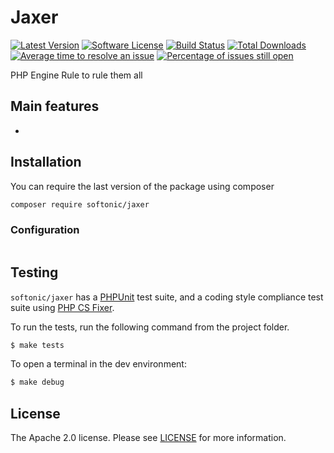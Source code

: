 Jaxer
====================

[![Latest Version](https://img.shields.io/github/release/softonic/jaxer.svg?style=flat-square)](https://github.com/softonic/jaxer/releases)
[![Software License](https://img.shields.io/badge/license-Apache%202.0-blue.svg?style=flat-square)](LICENSE.md)
[![Build Status](https://img.shields.io/travis/softonic/jaxer/master.svg?style=flat-square)](https://travis-ci.org/softonic/gjaxer)
[![Total Downloads](https://img.shields.io/packagist/dt/softonic/jaxer.svg?style=flat-square)](https://packagist.org/packages/softonic/jaxer)
[![Average time to resolve an issue](http://isitmaintained.com/badge/resolution/softonic/jaxer.svg?style=flat-square)](http://isitmaintained.com/project/softonic/jaxer "Average time to resolve an issue")
[![Percentage of issues still open](http://isitmaintained.com/badge/open/softonic/jaxer.svg?style=flat-square)](http://isitmaintained.com/project/softonic/jaxer "Percentage of issues still open")

PHP Engine Rule to rule them all

Main features
-------------

* 

Installation
-------------

You can require the last version of the package using composer
```bash
composer require softonic/jaxer
```

### Configuration

```php

```

Testing
-------

`softonic/jaxer` has a [PHPUnit](https://phpunit.de) test suite, and a coding style compliance test suite using [PHP CS Fixer](http://cs.sensiolabs.org/).

To run the tests, run the following command from the project folder.

``` bash
$ make tests
```

To open a terminal in the dev environment:
``` bash
$ make debug
```

License
-------

The Apache 2.0 license. Please see [LICENSE](LICENSE) for more information.
